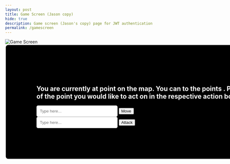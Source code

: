```yaml
---
layout: post
title: Game Screen (Jason copy)
hide: true
description: Game screen (Jason's copy) page for JWT authentication
permalink: /gamescreen
---
```


<html lang="en">
<head>
<meta charset="UTF-8">
    <meta name="viewport" content="width=device-width, initial-scale=1.0">
    <style>
        .black-box {
            background-color: black;
            color: white;
            padding: 100px;
            border-radius: 10px;
            border: 2px solid white;
            text-align: left;
            width: 880px;
        }
        .white-input {
            background-color: white;
            padding: 10px;
            border: 1px solid #ccc;
            border-radius: 5px;
            width: 30%;
            box-sizing: border-box; /* Include padding and border in the width calculation */
        }
    </style>
    <!-- <script src="{{site_baseurl}}/_notebooks/JS_Scripts/2024-02-12-RandomNumbers.js"></script>  not loading :(-->
</head>

<body>
    <img id="map" src="https://i.postimg.cc/x1YqnQJZ/MapPos1.jpg" alt="Game Screen" usemap="#gameMap">
    <div class="black-box">
        <!-- Ex: You are currently at point 1 on the map. You can move to the points 2, 3. Please input the number of the point you would like to move to. -->
        <!-- "1", "2, 3" needs to change + "move" should be able to change to "move or attack" + add text saying there's an enemy 1 step away from you -->
        <h2 id="boxtext">You are currently at point <span id="currentposition"></span> on the map. <span id="enemyalert"></span>You can <span id="actions"></span> to the points <span id="possibleactionpositions"></span>. Please input the number of the point you would like to act on in the respective action box.</h2>
        <input type="number" min="1" max="9" class="white-input" placeholder="Type here..." id="playerinputmove">
        <button onclick="movement()">Move</button><br>
        <input type="number" min="1" max="9" class="white-input" placeholder="Type here..." id="playerinputattack">
        <button onclick="attack()">Attack</button>
    </div>
</body>

<script>
    // Define variable for initial position and update it in text
    var position = 1
    document.getElementById("currentposition").textContent = position;

    // Define object for the map images (MapPos1 means at point 1)
    var mapImages = {
        1: "https://i.postimg.cc/x1YqnQJZ/MapPos1.jpg",
        2: "https://i.postimg.cc/GmQtpfvm/MapPos2.jpg",
        3: "https://i.postimg.cc/SK1K6zT0/MapPos3.jpg",
        4: "https://i.postimg.cc/SKxsYGG7/MapPos4.jpg",
        5: "https://i.postimg.cc/ZYdqNn6g/MapPos5.jpg",
        6: "https://i.postimg.cc/rsxF2Z8c/MapPos6.jpg",
        7: "https://i.postimg.cc/RFjV8xxX/MapPos7.jpg",
        8: "https://i.postimg.cc/637pY5g8/MapPos8.jpg",
        9: "https://i.postimg.cc/dtcVjFB0/MapPos9.jpg"
    };

    // Define object for possible actions (movement and attack) depending on initial position and update it in text
    var possibleActionPositions = {
        1: [2, 3],
        2: [1, 3, 4, 5],
        3: [1, 2, 5, 6],
        4: [2, 5, 7],
        5: [2, 3, 4, 6, 7, 8],
        6: [3, 5, 8],
        7: [4, 5, 8, 9],
        8: [5, 6, 7, 9],
        9: [7, 8]
    }
    document.getElementById("possibleactionpositions").textContent = possibleActionPositions[position];

    // Check for enemy position and alert if needed
    var enemyposition = 9
    function checkPosition(number, arr) { // not working sadge
        for (var i = 0; i < arr.length; i++) {
            if (arr[i] === number) {
                console.log(arr)
                document.getElementById("enemyalert").textContent = "The enemy is one step away from you!";
                document.getElementById("actions").textContent = "move or attack";
                return;
            }
            else {
                document.getElementById("actions").textContent = "move";
                return;
            }
        }
    };
    checkPosition(enemyposition, possibleActionPositions[position])

    // Define function for AI movement

    // Define function for AI attack

    // Define function for player movement
    function movement() {
        // Set inputValue to the number entered
        inputmovement = document.getElementById("playerinputmove");
        inputValue = inputmovement.value
        // Set number entered as new postion and update text for current position, the possible places to act on, and map
        var position = inputValue
        document.getElementById("currentposition").textContent = position;
        document.getElementById("possibleactionpositions").textContent = possibleActionPositions[position];
        var map = document.getElementById("map")
        map.src = mapImages[position]
        // Check positions
        checkPosition(enemyposition, possibleActionPositions[position])
    }

   
 // Define function for player attack
    function attack() {
        // Get the input value
        const locationInput = document.getElementById("playerinputattack");
        const location = parseInt(locationInput.value);

        // Check if the player attacks where the enemy is present
        if (location === enemyposition) {
            console.log(`Player attacks location ${location} and hits! Dealing 50 damage.`);
        } else {
            console.log(`Player attacks location ${location} but there's no enemy. The attack misses.`);
        }
    }
</script>
